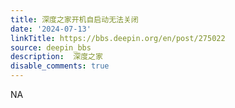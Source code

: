 ```yaml
---
title: 深度之家开机自启动无法关闭
date: '2024-07-13'
linkTitle: https://bbs.deepin.org/en/post/275022
source: deepin_bbs
description:  深度之家 
disable_comments: true
---
```

NA
